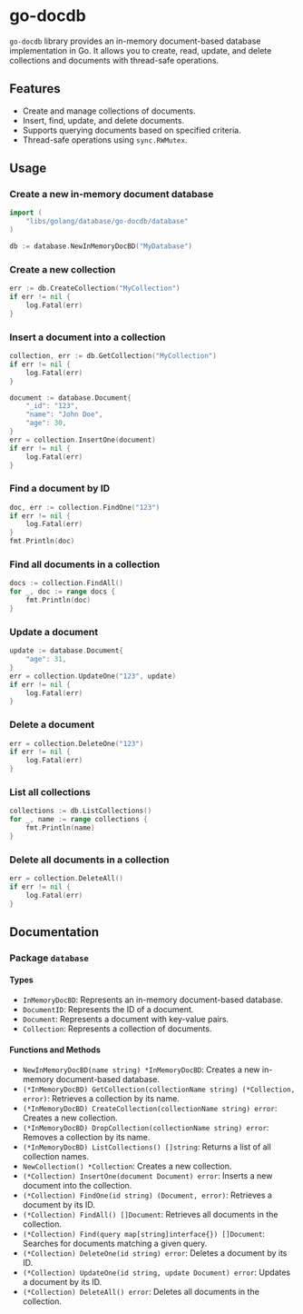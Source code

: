 # go-docdb

`go-docdb` library provides an in-memory document-based database implementation in Go. It allows you to create, read, update, and delete collections and documents with thread-safe operations.

## Features

- Create and manage collections of documents.
- Insert, find, update, and delete documents.
- Supports querying documents based on specified criteria.
- Thread-safe operations using `sync.RWMutex`.

## Usage

### Create a new in-memory document database

```go
import (
    "libs/golang/database/go-docdb/database"
)

db := database.NewInMemoryDocBD("MyDatabase")
```

### Create a new collection

```go
err := db.CreateCollection("MyCollection")
if err != nil {
    log.Fatal(err)
}
```

### Insert a document into a collection

```go
collection, err := db.GetCollection("MyCollection")
if err != nil {
    log.Fatal(err)
}

document := database.Document{
    "_id": "123",
    "name": "John Doe",
    "age": 30,
}
err = collection.InsertOne(document)
if err != nil {
    log.Fatal(err)
}
```

### Find a document by ID

```go
doc, err := collection.FindOne("123")
if err != nil {
    log.Fatal(err)
}
fmt.Println(doc)
```

### Find all documents in a collection

```go
docs := collection.FindAll()
for _, doc := range docs {
    fmt.Println(doc)
}
```

### Update a document

```go
update := database.Document{
    "age": 31,
}
err = collection.UpdateOne("123", update)
if err != nil {
    log.Fatal(err)
}
```

### Delete a document

```go
err = collection.DeleteOne("123")
if err != nil {
    log.Fatal(err)
}
```

### List all collections

```go
collections := db.ListCollections()
for _, name := range collections {
    fmt.Println(name)
}
```

### Delete all documents in a collection

```go
err = collection.DeleteAll()
if err != nil {
    log.Fatal(err)
}
```

## Documentation

### Package `database`

#### Types

- `InMemoryDocBD`: Represents an in-memory document-based database.
- `DocumentID`: Represents the ID of a document.
- `Document`: Represents a document with key-value pairs.
- `Collection`: Represents a collection of documents.

#### Functions and Methods

- `NewInMemoryDocBD(name string) *InMemoryDocBD`: Creates a new in-memory document-based database.
- `(*InMemoryDocBD) GetCollection(collectionName string) (*Collection, error)`: Retrieves a collection by its name.
- `(*InMemoryDocBD) CreateCollection(collectionName string) error`: Creates a new collection.
- `(*InMemoryDocBD) DropCollection(collectionName string) error`: Removes a collection by its name.
- `(*InMemoryDocBD) ListCollections() []string`: Returns a list of all collection names.
- `NewCollection() *Collection`: Creates a new collection.
- `(*Collection) InsertOne(document Document) error`: Inserts a new document into the collection.
- `(*Collection) FindOne(id string) (Document, error)`: Retrieves a document by its ID.
- `(*Collection) FindAll() []Document`: Retrieves all documents in the collection.
- `(*Collection) Find(query map[string]interface{}) []Document`: Searches for documents matching a given query.
- `(*Collection) DeleteOne(id string) error`: Deletes a document by its ID.
- `(*Collection) UpdateOne(id string, update Document) error`: Updates a document by its ID.
- `(*Collection) DeleteAll() error`: Deletes all documents in the collection.
